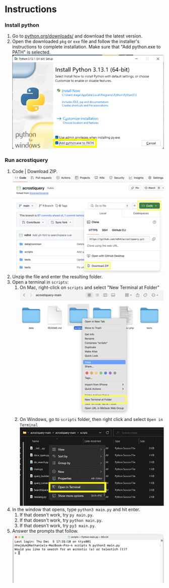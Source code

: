 # Instructions

### Install python

1. Go to [python.org/downloads/](https://www.python.org/downloads/) and download the latest version.
2. Open the downloaded `pkg` or `exe` file and follow the installer's instructions to complete installation. Make sure that "Add python.exe to PATH" is selected. ![Make sure that Add python.exe to PATH has a check mark next to it.](images/add_python_to_path.png)

### Run acrostiquery

1. Code | Download ZIP.
![Code | Download ZIP](images/download_zip.png)
2. Unzip the file and enter the resulting folder.
3. Open a terminal in `scripts`:
   1. On Mac, right-click on `scripts` and select "New Terminal at Folder" ![Right-click on `scripts` and select "New Terminal at Folder"](images/open_terminal_mac.png)
   2. On Windows, go to `scripts` folder, then right click and select `Open in Terminal` ![image](images/open_terminal_windows.png)
4. In the window that opens, type `python3 main.py` and hit enter.
   1. If that doesn't work, try `py main.py`.
   2. If that doesn't work, try `python main.py`.
   3. If that doesn't work, try `py3 main.py`.
5. Answer the prompts that follow.
![The first question should be, "Do you want to search for an acrostic or telestich?](images/mac_success.png)


